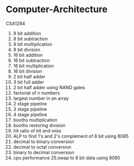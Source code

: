 # Computer-Architecture
CSA1284
1. 8 bit addition
2. 8 bit subtraction
3. 8 bit multiplication
4. 8 bit division
5. 16 bit addition
6. 16 bit subtraction
7. 16 bit multiplication
8. 16 bit division
9. 2 bit half adder
10. 3 bit full adder
11. 2 bit half adder using NAND gates
12. factorial of n numbers
13. largest number in an array
14. 2 stage pipeline
15. 3 stage pipeline
16. 4 stage pipeline
17. booths multiplication
18. booths restoring division
19. hit ratio of hit and miss
20. ALP to find 1's and 2's complement of 8 bit using 8085
21. decimal to binary conversion
22. decimal to octal conversion
23. binary to decimal conversion
24. cpu performance
25.swap to 8 bit data using 8085
